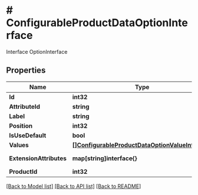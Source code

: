 # # ConfigurableProductDataOptionInterface
Interface OptionInterface

## Properties 


Name | Type | Description | Notes
------------ | ------------- | ------------- | -------------
**Id**| **int32** |   | [optional]
**AttributeId**| **string** |   | [optional]
**Label**| **string** |   | [optional]
**Position**| **int32** |   | [optional]
**IsUseDefault**| **bool** |   | [optional]
**Values**| [**[]ConfigurableProductDataOptionValueInterface**](ConfigurableProductDataOptionValueInterface.md) |   | [optional]
**ExtensionAttributes**| **map[string]interface{}** | ExtensionInterface class for @see \\Magento\\ConfigurableProduct\\Api\\Data\\OptionInterface  | [optional]
**ProductId**| **int32** |   | [optional]


[[Back to Model list]](../../README.md#models) [[Back to API list]](../../README.md#endpoints) [[Back to README]](../../README.md)

